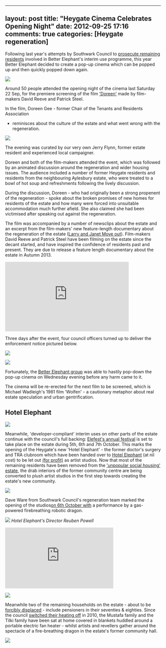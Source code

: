 ---
layout: post
title: "Heygate Cinema Celebrates Opening Night"
date: 2012-09-25 17:16
comments: true
categories: [Heygate regeneration]
 ---

Following last year's attempts by Southwark Council to <a 
href="http://betterelephant.github.io/images/unauthorised_activities.pdf">prosecute 
remaining residents</a> involved in Better Elephant's interim use programme, 
this year Better Elephant decided to create a pop-up cinema which can be popped 
up and then quickly popped down again.

![](http://betterelephant.github.io/images/heygate_cinema.JPG)

Around 50 people attended the opening night of the cinema last Saturday 22 Sep, 
for the premiere screening of the film ['Doreen'](http://youtu.be/CnkVzJXibyI) 
made by film-makers David Reeve and Patrick Steel.


In the film, Doreen Gee - former Chair of the Tenants and Residents Association 
- reminisces about the culture of the estate and what went wrong with the 
  regeneration.

![](http://betterelephant.github.io/images/heygate_cinema2.JPG)

The evening was curated by our very own Jerry Flynn, former estate resident and 
experienced local campaigner.

Doreen and both of the film-makers attended the event, which was followed by an 
animated discussion around the regeneration and wider housing issues. The 
audience included a number of former Heygate residents and residents from the 
neighbouring Aylesbury estate, who were treated to a bowl of hot soup and 
refreshments following the lively discussion.

During the discussion, Doreen - who had originally been a strong propenent of 
the regeneration - spoke about the broken promises of new homes for residents 
of the estate and how many were forced into unsuitable accommodation much 
further afield. She also claimed she had been victimised after speaking out 
against the regeneration.

The film was accompanied by a number of newsclips about the estate and an 
excerpt from the film-makers' new feature-length documentary about the 
regeneration of the estate ([Larry and Janet Move 
out](http://larryandjanetmoveout.com)).  Film-makers David Reeve and Patrick 
Steel have been filming on the estate since the decant started, and have 
inspired the confidence of residents past and present.  They are due to release 
a feature length documentary about the estate in Autumn 2013.

<iframe width="400" height="225" 
src="https://www.youtube.com/embed/sl2rSodPHV8" frameborder="0" 
allowfullscreen></iframe>

Three days after the event, four council officers turned up to deliver the 
enforcement notice pictured below.

![](http://betterelephant.github.io/images/CinemaNotice.JPG)

![](http://alicecalcagno.files.wordpress.com/2012/09/dsc_9857-2.jpg)

Fortunately, the <a href="http://betterelephant.org/space">Better Elephant 
group</a> was able to hastily pop-down the pop-up cinema on Wednesday evening 
before any harm came to it.

The cinema will be re-erected for the next film to be screened, which is 
Michael Wadleigh's 1981 film 'Wolfen' - a cautionary metaphor about real estate 
speculation and urban gentrification.

## Hotel Elephant

![](http://betterelephant.github.io/images/daveware.jpg)

Meanwhile, 'developer-compliant' interim uses on other parts of the estate 
continue with the council's full backing: <a 
href="http://elefest.org/">Elefest's annual festival</a> is set to take place 
on the estate during 5th, 6th and 7th October. This marks the opening of the 
Heygate's new 'Hotel Elephant' - the former doctor's surgery and TRA clubroom 
which have been handed over to [Hotel 
Elephant](http://www.hotelelephant.co.uk/) (at nil cost) to be let out [(for 
profit)](http://www.hotelelephant.co.uk/studio-space/) as artist studios. Now 
that most of the remaining residents have been removed from the <a 
href="http://www.bbc.co.uk/news/uk-england-london-19371334">'unpopular social 
housing' estate</a>, the drab interiors of the former community centre are 
being converted to plush artist studios in the first step towards creating the 
estate's new
community.


![](http://betterelephant.github.io/images/daveware2.jpg)

Dave Ware from Southwark Council's regeneration team marked the opening of the 
studios<a href="http://www.elefest.org/event/hotel-elephant-launch/">on 6th 
October with</a> a performance by a gas-powered firebreathing robotic dragon. 

![](http://betterelephant.github.io/images/hotelelephant.jpg)
*Hotel Elephant's Director Reuben Powell*

<iframe width="350" height="197" src="https://www.youtube.com/embed/DymdD3Nq-e0" frameborder="0" allowfullscreen></iframe>

![](http://betterelephant.github.com/images/mrstilki.jpg)

Meanwhile two of the remaining households on the estate - about to be <a 
href="http://heygate.github.io/displacement.html">forcibly displaced</a> - 
include pensioners in their seventies & eighties. Since the council <a 
href="http://www.southwarknews.co.uk/00,news,19279,185,00.htm">switched their 
heating off</a> in 2010, the Mustafa family and the Tilki family have been sat 
at home covered in blankets huddled around a portable electric fan heater - 
whilst artists and revellers gather around the spectacle of a fire-breathing 
dragon in the estate's former community hall. 

![](http://heygate.github.io/img/mrsmustafa.jpg)


